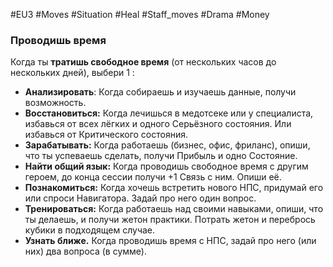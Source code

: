 #EU3 #Moves #Situation #Heal #Staff_moves #Drama #Money

### Проводишь время

Когда ты **тратишь свободное время** (от нескольких часов до нескольких дней), выбери 1 :
- **Анализировать**: Когда собираешь и изучаешь данные, получи возможность.
- **Восстановиться:** Когда лечишься в медотсеке или у специалиста, избавься от всех лёгких и одного Серьёзного состояния. Или избавься от Критического состояния.
- **Зарабатывать:** Когда работаешь (бизнес, офис, фриланс), опиши, что ты успеваешь сделать, получи Прибыль и одно Состояние.
- **Найти общий язык:** Когда проводишь свободное время с другим героем, до конца сессии получи +1 Связь с ним. Опиши её.
- **Познакомиться:** Когда хочешь встретить нового НПС, придумай его или спроси Навигатора. Задай про него один вопрос.
- **Тренироваться:** Когда работаешь над своими навыками, опиши, что ты делаешь, и получи жетон практики. Потрать жетон и перебрось кубики в подходящем случае.
- **Узнать ближе.** Когда проводишь время с НПС, задай про него (или них) два вопроса (в сумме).